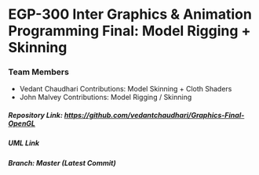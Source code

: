 # EGP-300 Inter Graphics & Animation Programming Final: Model Rigging + Skinning
### Team Members
* Vedant Chaudhari
  Contributions: Model Skinning + Cloth Shaders
* John Malvey
  Contributions: Model Rigging / Skinning
##### Repository Link: <https://github.com/vedantchaudhari/Graphics-Final-OpenGL>
##### UML Link
##### Branch: Master (Latest Commit)
